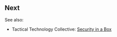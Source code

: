 ## Next
 See also:
* Tactical Technology Collective: [Security in a Box](https://securityinabox.org)
